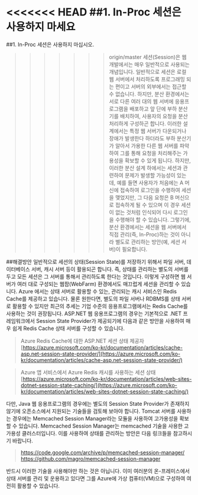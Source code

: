 <<<<<<< HEAD
##1. In-Proc 세션은 사용하지 마세요
=======
##1. In-Proc 세션은 사용하지 마십시오.
>>>>>>> origin/master
세션(Session)은 웹 개발에서는 매우 일반적으로 사용되는 개념입니다. 일반적으로 세션은 로컬 웹 서버에서 처리하도록 프로그래밍 되는 편이고 서버의 외부에서는 접근할 수 없습니다. 하지만, 분산 환경에서는 서로 다른 여러 대의 웹 서버에 응용프로그램을 배포하고 앞 단에 부하 분산기를 배치하여, 사용자의 요청을 분산 처리하게 구성하곤 합니다. 이러한 설계에서는 특정 웹 서버가 다운되거나 장애가 발생한다 하더라도 부하 분산기가 알아서 가용한 다른 웹 서버를 파악하여 그를 통해 요청을 처리해주는 가용성을 확보할 수 있게 됩니다. 하지만, 이러한 분산 설계 하에서는 세션과 관련하여 문제가 발생할 가능성이 있는데, 예를 들면 사용자가 처음에는 A 머신에 접속하여 로그인을 수행하여 세션을 맺었지만, 그 다음 요청은 B 머신으로 접속하게 될 수 있으며 이 경우 세션이 없는 것처럼 인식되어 다시 로그인을 수행해야 할 수 있습니다. 그렇기에, 분산 환경에서는 세션을 웹 서버에서 직접 관리(즉, In-Proc)하는 것이 아니라 별도로 관리하는 방안(예, 세션 서버)이 필요합니다.

##해결방안
일반적으로 세션의 상태(Session State)를 저장하기 위해서 파일 서버, 데이터베이스 서버, 캐시 서버 등이 활용되곤 합니다. 즉, 상태를 관리하는 별도의 서버를 두고 모든 세션은 그 서버를 통해서 관리하도록 한다는 것입니다. 이렇게 구성하면 웹 서버가 여러 대로 구성되는 웹팜(WebFarm) 환경에서도 매끄럽게 세션을 관리할 수 있습니다.
Azure 에서는 상태 서버로 활용할 수 있는, 관리되는 캐시 서비스인 Redis Cache를 제공하고 있습니다.  물론 원한다면, 별도의 파일 서버나 RDBMS를 상태 서버로 활용할 수 있지만 최근의 추세는 기업 수준의 응용프로그램에서는 Redis Cache를 사용하는 것이 권장됩니다. 
ASP.NET 웹 응용프로그램의 경우는 기본적으로 .NET 프레임워크에서 Session State Provider가 제공되기에 다음과 같은 방안을 사용하여 매우 쉽게 Redis Cache 상태 서버를 구성할 수 있습니다.

> Azure Redis Cache에 대한 ASP.NET 세션 상태 제공자   
> [https://azure.microsoft.com/ko-kr/documentation/articles/cache-asp.net-session-state-provider/](https://azure.microsoft.com/ko-kr/documentation/articles/cache-asp.net-session-state-provider/) 

> Azure 앱 서비스에서 Azure Redis 캐시를 사용하는 세션 상태  
> [https://azure.microsoft.com/ko-kr/documentation/articles/web-sites-dotnet-session-state-caching/](https://azure.microsoft.com/ko-kr/documentation/articles/web-sites-dotnet-session-state-caching/) 

다만, Java 웹 응용프로그램의 경우에는 별도의 Session State Provider가 존재하지 않기에 오픈소스에서 지원되는 기술들을 검토해 보아야 합니다. Tomcat 서버를 사용하는 경우에는 Memcached Session Manager라는 모듈을 사용하여 고가용성을 확보할 수 있습니다. Memcached Session Manager는 memcached 기술을 사용한 고가용성 클러스터입니다. 이를 사용하여 상태를 관리하는 방안은 다음 링크들을 참고하시기 바랍니다.

> https://code.google.com/archive/p/memcached-session-manager/  
> https://github.com/magro/memcached-session-manager 

반드시 이러한 기술을 사용해야만 하는 것은 아닙니다. 이미 여러분의 온-프레미스에서 상태 서버를 관리 및 운용하고 있다면 그를 Azure에 가상 컴퓨터(VM)으로 구성하여 여전히 활용할 수 있습니다. 
